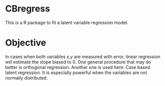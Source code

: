 # CBregress
This is a R package to fit a latent variable regression model.

# Objective
In cases when both variables _x,y_ are measured with error, linear regression will estimate the slope biased to 0. One general procedure that may do better is orthogonal regression. Another one is used here: Case based latent regression. It is especially powerful when the variables are not normally distributed. 



